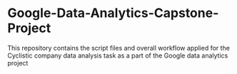 # Google-Data-Analytics-Capstone-Project
This repository contains the script files and overall workflow applied for the Cyclistic company data analysis task as a part of the Google data analytics project
